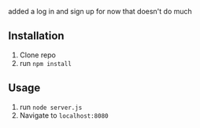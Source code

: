 added a log in and sign up for now that doesn't do much
## Installation

1. Clone repo
2. run `npm install`

## Usage

1. run `node server.js`
2. Navigate to `localhost:8080`
